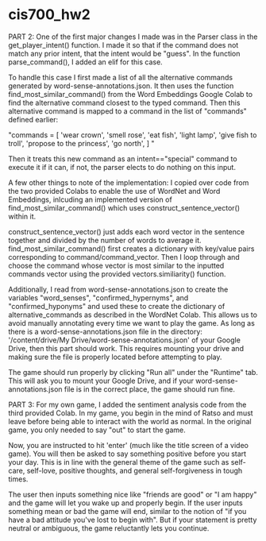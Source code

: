 # cis700_hw2

PART 2:
One of the first major changes I made was in the Parser class in the get_player_intent() function. I made it so that if the command does not match any prior intent, that the intent would be "guess". In the function parse_command(), I added an elif for this case. 

To handle this case I first made a list of all the alternative commands generated by word-sense-annotations.json. It then uses the function find_most_similar_command() from the Word Embeddings Google Colab to find the alternative command closest to the typed command. Then this alternative command is mapped to a command in the list of "commands" defined earlier:

"commands = [
	'wear crown',
	'smell rose',
	'eat fish',
	'light lamp',
	'give fish to troll',
	'propose to the princess',
	'go north',
] "

Then it treats this new command as an intent=="special" command to execute it if it can, if not, the parser elects to do nothing on this input.

A few other things to note of the implementation: I copied over code from the two provided Colabs to enable the use of WordNet and Word Embeddings, inlcuding an implemented version of find_most_similar_command() which uses construct_sentence_vector() within it. 

construct_sentence_vector() just adds each word vector in the sentence together and divided by the number of words to average it. find_most_similar_command() first creates a dictionary with key/value pairs corresponding to command/command_vector. Then I loop through and choose the command whose vector is most similar to the inputted commands vector using the provided vectors.similiarity() function.

Additionally, I read from word-sense-annotations.json to create the variables "word_senses", "confirmed_hypernyms", and "confirmed_hyponyms" and used these to create the dictionary of alternative_commands as described in the WordNet Colab. This allows us to avoid manually annotating every time we want to play the game. As long as there is a word-sense-annotations.json file in the directory: '/content/drive/My Drive/word-sense-annotations.json' of your Google Drive, then this part should work. This requires mounting your drive and making sure the file is properly located before attempting to play. 

The game should run properly by clicking "Run all" under the "Runtime" tab. This will ask you to mount your Google Drive, and if your word-sense-annotations.json file is in the correct place, the game should run fine.

PART 3:
For my own game, I added the sentiment analysis code from the third provided Colab. In my game, you begin in the mind of Ratso and must leave before being able to interact with the world as normal. In the original game, you only needed to say "out" to start the game. 

Now, you are instructed to hit 'enter' (much like the title screen of a video game). You will then be asked to say something positive before you start your day. This is in line with the general theme of the game such as self-care, self-love, positive thoughts, and general self-forgiveness in tough times. 

The user then inputs something nice like "friends are good" or "I am happy" and the game will let you wake up and properly begin. If the user inputs something mean or bad the game will end, similar to the notion of "if you have a bad attitude you've lost to begin with". But if your statement is pretty neutral or ambiguous, the game reluctantly lets you continue.


